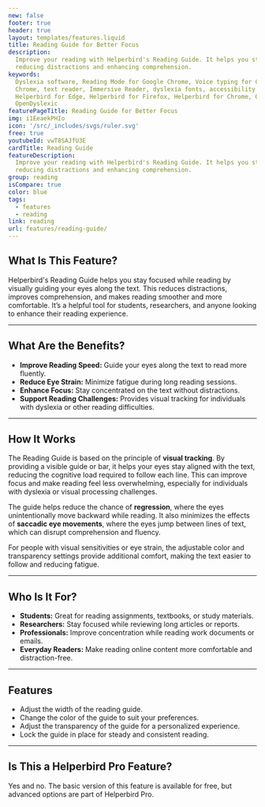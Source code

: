 ```yaml
---
new: false
footer: true
header: true
layout: templates/features.liquid
title: Reading Guide for Better Focus
description:
  Improve your reading with Helperbird's Reading Guide. It helps you stay focused on the text,
  reducing distractions and enhancing comprehension.
keywords:
  Dyslexia software, Reading Mode for Google Chrome, Voice typing for Chrome, Text to speech for
  Chrome, text reader, Immersive Reader, dyslexia fonts, accessibility software, dyslexia software,
  Helperbird for Edge, Helperbird for Firefox, Helperbird for Chrome, Opendyslexic for Chrome,
  OpenDyslexic
featurePageTitle: Reading Guide for Better Focus
img: i1EeaekPHIo
icon: '/src/_includes/svgs/ruler.svg'
free: true
youtubeId: vwT8SAJfU3E
cardTitle: Reading Guide
featureDescription:
  Improve your reading with Helperbird's Reading Guide. It helps you stay focused on the text,
  reducing distractions and enhancing comprehension.
group: reading
isCompare: true 
color: blue
tags:
  - features
  - reading
link: reading
url: features/reading-guide/
---
```



## What Is This Feature?

Helperbird's Reading Guide helps you stay focused while reading by visually guiding your eyes along the text. This reduces distractions, improves comprehension, and makes reading smoother and more comfortable. It’s a helpful tool for students, researchers, and anyone looking to enhance their reading experience.

---

## What Are the Benefits?

- **Improve Reading Speed:** Guide your eyes along the text to read more fluently.  
- **Reduce Eye Strain:** Minimize fatigue during long reading sessions.  
- **Enhance Focus:** Stay concentrated on the text without distractions.  
- **Support Reading Challenges:** Provides visual tracking for individuals with dyslexia or other reading difficulties.  

---

## How It Works

The Reading Guide is based on the principle of **visual tracking**. By providing a visible guide or bar, it helps your eyes stay aligned with the text, reducing the cognitive load required to follow each line. This can improve focus and make reading feel less overwhelming, especially for individuals with dyslexia or visual processing challenges.

The guide helps reduce the chance of **regression**, where the eyes unintentionally move backward while reading. It also minimizes the effects of **saccadic eye movements**, where the eyes jump between lines of text, which can disrupt comprehension and fluency.

For people with visual sensitivities or eye strain, the adjustable color and transparency settings provide additional comfort, making the text easier to follow and reducing fatigue.

---

## Who Is It For?

- **Students:** Great for reading assignments, textbooks, or study materials.  
- **Researchers:** Stay focused while reviewing long articles or reports.  
- **Professionals:** Improve concentration while reading work documents or emails.  
- **Everyday Readers:** Make reading online content more comfortable and distraction-free.

---

## Features

- Adjust the width of the reading guide.  
- Change the color of the guide to suit your preferences.  
- Adjust the transparency of the guide for a personalized experience.  
- Lock the guide in place for steady and consistent reading.  

---

## Is This a Helperbird Pro Feature?

Yes and no. The basic version of this feature is available for free, but advanced options are part of Helperbird Pro.
